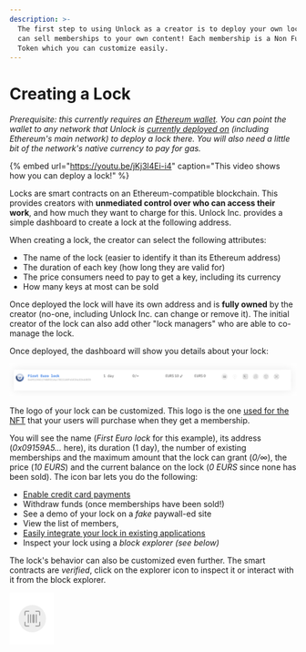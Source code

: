 ```yaml
---
description: >-
  The first step to using Unlock as a creator is to deploy your own lock so you
  can sell memberships to your own content! Each membership is a Non Fungible
  Token which you can customize easily.
---
```


# Creating a Lock

_Prerequisite: this currently requires an_ [_Ethereum wallet_](https://ethereum.org/en/wallets/)_. You can point the wallet to any network that Unlock is_ [_currently deployed on_](https://docs.unlock-protocol.com/frequently-asked-questions#what-networks-are-supported) _\(including Ethereum's main network\) to deploy a lock there. You will also need a little bit of the network's native currency to pay for gas._

{% embed url="https://youtu.be/jKj3l4Ei-i4" caption="This video shows how you can deploy a lock!" %}

Locks are smart contracts on an Ethereum-compatible blockchain. This provides creators with **unmediated control over who can access their work**, and how much they want to charge for this. Unlock Inc. provides a simple dashboard to create a lock at the following address.

When creating a lock, the creator can select the following attributes:

* The name of the lock \(easier to identify it than its Ethereum address\)
* The duration of each key \(how long they are valid for\)
* The price consumers need to pay to get a key, including its currency
* How many keys at most can be sold

Once deployed the lock will have its own address and is **fully owned** by the creator \(no-one, including Unlock Inc. can change or remove it\). The initial creator of the lock can also add other "lock managers" who are able to co-manage the lock.

Once deployed, the dashboard will show you details about your lock:

![](../../.gitbook/assets/image%20%2811%29.png)

The logo of your lock can be customized. This logo is the one [used for the NFT](../customizing-the-nft.md) that your users will purchase when they get a membership.

You will see the name \(_First Euro lock_ for this example\), its address \(_0x09159A5..._ here\), its duration \(1 day\), the number of existing memberships and the maximum amount that the lock can grant \(_0/∞_\), the price \(_10 EURS_\) and the current balance on the lock \(_0 EURS_ since none has been sold\). The icon bar lets you do the following:

* [Enable credit card payments](../enabling-credit-cards.md)
* Withdraw funds \(once memberships have been sold!\)
* See a demo of your lock on a _fake_ paywall-ed site
* View the list of members,
* [Easily integrate your lock in existing applications](../plugins-and-integrations/)
* Inspect your lock using a _block explorer \(see below\)_

The lock's behavior can also be customized even further. The smart contracts are _verified_, click on the explorer icon to inspect it or interact with it from the block explorer.

![](../../.gitbook/assets/image.png)

